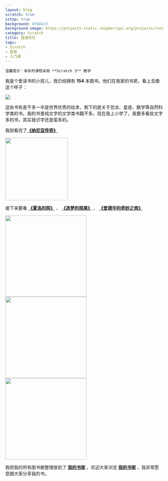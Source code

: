 ```yaml
---
layout: blog
scratch: true
istop: true
background: #FBA423
background-image: https://projects-static.raspberrypi.org/projects/rock-band/424fcbee36055e389c905c9f978372ccfbf58e54/zh-CN/images/hero-rock-band-large.png
category: Scratch
title: 摇滚乐队
tags:
- Scratch
- 容易
- 入门课
---
```


```
温馨提示：本系列课程采用 **Scratch 3** 教学
```

我是个爱读书的小孩儿，我已经拥有 **154** 本图书。他们在我家的书房，看上去像这个样子：

![](http://xiooix.oss-cn-hangzhou.aliyuncs.com/img/bookshelf.jpg)

这些书有差不多一半是世界优秀的绘本，剩下的是关于恐龙、星座、数学等自然科学类的书。我的书里纯文字的文学类书籍不多。现在我上小学了，我要多看些文字多的书，其实我识字还是蛮多的。

我刚看完了[**《纳尼亚传奇》**](https://www.amazon.cn/%E5%9B%BE%E4%B9%A6/dp/B00KGNPKHY/ref=sr_1_7?s=books&ie=UTF8&qid=1504690366&sr=1-7) 

<img src='http://xiooix.oss-cn-hangzhou.aliyuncs.com/img/81T6QuY25BL.jpg' width='200px' align='center'/> 

接下来要看 [**《夏洛的网》**](https://www.amazon.cn/图书/dp/B01BS7B43K/ref=sr_1_4?s=books&ie=UTF8&qid=1504690860&sr=1-4) 、 [**《造梦的雨果》**](http://product.dangdang.com/22741905.html) 、 [**《爱德华的奇妙之旅》**](https://www.amazon.cn/国际大奖小说-爱德华的奇妙之旅-迪卡米洛/dp/B0035J4IPQ/ref=sr_1_2_twi_har_2?s=books&ie=UTF8&qid=1504691047&sr=1-2)

<img src='https://images-cn.ssl-images-amazon.com/images/I/91de3O8HsOL.jpg' style='height:260px; display:inline;'/>
<img src='https://gss0.bdstatic.com/-4o3dSag_xI4khGkpoWK1HF6hhy/baike/w%3D268%3Bg%3D0/sign=6904614d70f082022d92963973c09cd0/77094b36acaf2edd6783cc878e1001e93901936a.jpg' style='height:260px; display:inline;'/> 
<img src='https://images-cn.ssl-images-amazon.com/images/I/51I28umcF-L._SX360_BO1,204,203,200_.jpg' style='height:260px; display:inline;'/>  
 
我把我的所有图书都整理放到了 [**我的书架**](http://www.bestyuer.com/deliciouslibrary/index.html) ，欢迎大家浏览 [**我的书架**](http://www.bestyuer.com/deliciouslibrary/index.html) ，我非常愿意跟大家分享我的书。


